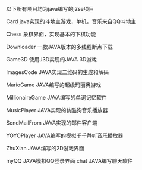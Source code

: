 以下所有项目均为java编写的j2se项目

Card
	java实现的斗地主游戏，单机，音乐来自QQ斗地主

Chess
	象棋界面，实现基本的下棋功能

Downloader
	一款JAVA版本的多线程断点下载

Game3D
	使用J3D实现的JAVA 3D游戏

ImagesCode
	JAVA实现二维码的生成和解码

MarioGame
	JAVA编写的超级玛丽奥游戏

MillionaireGame
	JAVA编写的单词记忆软件

MusicPlayer
	JAVA实现的仿酷狗音乐播放器

SendMailFrom
	JAVA实现的邮件客户端

YOYOPlayer
	JAVA编写的模拟千千静听音乐播放器

ZhuXian
	JAVA编写的2D游戏界面

myQQ
	JAVA模拟QQ登录界面
chat
	JAVA编写聊天软件
